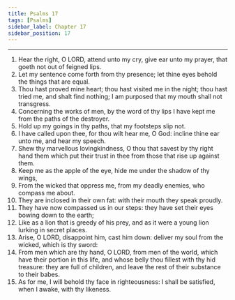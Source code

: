 ```yaml
---
title: Psalms 17
tags: [Psalms]
sidebar_label: Chapter 17
sidebar_position: 17
---
```


---
1. Hear the right, O LORD, attend unto my cry, give ear unto my prayer, that goeth not out of feigned lips.
2. Let my sentence come forth from thy presence; let thine eyes behold the things that are equal.
3. Thou hast proved mine heart; thou hast visited me in the night; thou hast tried me, and shalt find nothing; I am purposed that my mouth shall not transgress.
4. Concerning the works of men, by the word of thy lips I have kept me from the paths of the destroyer.
5. Hold up my goings in thy paths, that my footsteps slip not.
6. I have called upon thee, for thou wilt hear me, O God: incline thine ear unto me, and hear my speech.
7. Shew thy marvellous lovingkindness, O thou that savest by thy right hand them which put their trust in thee from those that rise up against them.
8. Keep me as the apple of the eye, hide me under the shadow of thy wings,
9. From the wicked that oppress me, from my deadly enemies, who compass me about.
10. They are inclosed in their own fat: with their mouth they speak proudly.
11. They have now compassed us in our steps: they have set their eyes bowing down to the earth;
12. Like as a lion that is greedy of his prey, and as it were a young lion lurking in secret places.
13. Arise, O LORD, disappoint him, cast him down: deliver my soul from the wicked, which is thy sword:
14. From men which are thy hand, O LORD, from men of the world, which have their portion in this life, and whose belly thou fillest with thy hid treasure: they are full of children, and leave the rest of their substance to their babes.
15. As for me, I will behold thy face in righteousness: I shall be satisfied, when I awake, with thy likeness.
